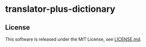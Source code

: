 # translator-plus-dictionary

## License
This software is released under the MIT License, see [LICENSE.md](LICENSE.md).
